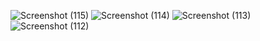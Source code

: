 ![Screenshot (115)](https://github.com/user-attachments/assets/3ccefdaa-b9f6-4de1-a63a-f9d803c9b46a)
![Screenshot (114)](https://github.com/user-attachments/assets/8d07b35f-a3ab-4a8a-a346-75138cf06ebb)
![Screenshot (113)](https://github.com/user-attachments/assets/0f796991-a59b-4a8f-afcf-b1f50b67b4c8)
![Screenshot (112)](https://github.com/user-attachments/assets/6fea3007-d78f-4d3a-99fa-5775a392c863)
